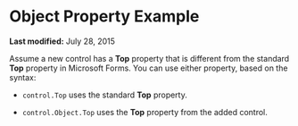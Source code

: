 
# Object Property Example

 **Last modified:** July 28, 2015

Assume a new control has a  **Top** property that is different from the standard **Top** property in Microsoft Forms. You can use either property, based on the syntax:




-  `control.Top` uses the standard **Top** property.
    
-  `control.Object.Top` uses the **Top** property from the added control.
    

